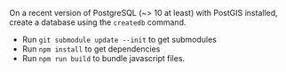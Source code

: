 On a recent version of PostgreSQL (~> 10 at least) with PostGIS installed,
create a database using the `createdb` command.

- Run `git submodule update --init` to get submodules
- Run `npm install` to get dependencies
- Run `npm run build` to bundle javascript files.

